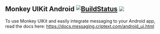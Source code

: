 ## Monkey UIKit Android [![BuildStatus](https://travis-ci.org/Criptext/Monkey-UI-Android.svg?branch=master)](https://travis-ci.org/Criptext/Monkey-UI-Android) [![](https://jitpack.io/v/rbalda/Monkey-UI-Android.svg)](https://jitpack.io/#rbalda/Monkey-UI-Android)

To use Monkey UIKit and easily integrate messaging to your Android app, read 
the docs here: https://docs.messaging.criptext.com/android_ui.html

